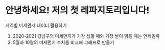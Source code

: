 # 안녕하세요! 저의 첫 레파지토리입니다!
지역별 미세먼지 데이터 활용하기
1) 2020-2021 강남구의 미세먼지가 가장 심할 때와 가장 날이 맑을 때는 언제일까
2) 5월과 10월의 미세먼지 수치를 비교해 그래프로 만들기
